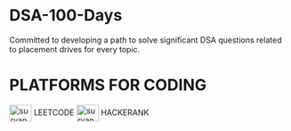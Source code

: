 # DSA-100-Days
Committed to developing a path to solve significant DSA questions related to placement drives for every topic.

# PLATFORMS FOR CODING
<a href="https://www.leetcode.com/suryansh21ujjwal" target="blank"><img align="center" src="https://raw.githubusercontent.com/rahuldkjain/github-profile-readme-generator/master/src/images/icons/Social/leet-code.svg" alt="suryansh21ujjwal" height="30" width="40" /></a> LEETCODE
<a href="https://www.hackerrank.com/suryansh ujjwal" target="blank"><img align="center" src="https://raw.githubusercontent.com/rahuldkjain/github-profile-readme-generator/master/src/images/icons/Social/hackerrank.svg" alt="suryansh ujjwal" height="30" width="40" /></a> HACKERANK
